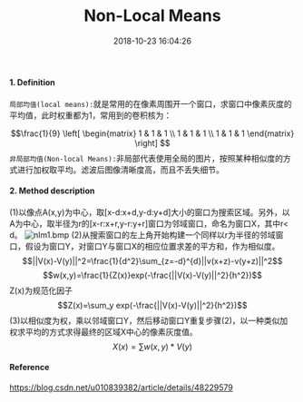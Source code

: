 ﻿---
layout: _hight
title: Non-Local Means
date: 2018-10-23 16:04:26
tags: denseCRF
mathjax: true
excerpt_separator: <!--more-->
---
#### 1. Definition
`局部均值(local means):`就是常用的在像素周围开一个窗口，求窗口中像素灰度的平均值，此时权重都为1，常用到的卷积核为：
<!--more-->
$$\frac{1}{9}
 \left[
 \begin{matrix}
   1 & 1 & 1 \\
   1 & 1 & 1 \\
   1 & 1 & 1
  \end{matrix}
  \right]
$$
`非局部均值(Non-local Means):`非局部代表使用全局的图片，按照某种相似度的方式进行加权取平均。滤波后图像清晰度高，而且不丢失细节。
#### 2. Method description
(1)以像点A(x,y)为中心，取[x-d:x+d,y-d:y+d]大小的窗口为搜索区域。另外，以A为中心，取半径为r的[x-r:x+r,y-r:y+r]窗口为邻域窗口，命名为窗口X，其中r< d。
![nlm1.bmp](https://i.loli.net/2018/10/30/5bd7c150e78d5.bmp)
(2)从搜索窗口的左上角开始构建一个同样以r为半径的邻域窗口，假设为窗口Y，对窗口Y与窗口X的相应位置求差的平方和，作为相似度。
$$||V(x)-V(y)||^2=\frac{1}{d^2}\sum_{z=-d}^{d}||v(x+z)-v(y+z)||^2$$
$$w(x,y)=\frac{1}{Z(x)}exp(-\frac{||V(x)-V(y)||^2}{h^2})$$
Z(x)为规范化因子
$$Z(x)=\sum_y exp(-\frac{||V(x)-V(y)||^2}{h^2})$$
(3)以相似度为权，乘以邻域窗口Y，然后移动窗口Y重复步骤(2)，以一种类似加权求平均的方式求得最终的区域X中心的像素灰度值。
$$X(x)=\sum w(x,y)*V(y)$$
#### Reference
https://blog.csdn.net/u010839382/article/details/48229579
